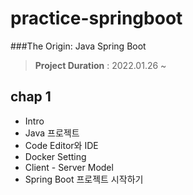 # practice-springboot

###The Origin: Java Spring Boot

> **Project Duration** : 2022.01.26 ~ 

## chap 1
- Intro
- Java 프로젝트
- Code Editor와 IDE
- Docker Setting
- Client - Server Model
- Spring Boot 프로젝트 시작하기
